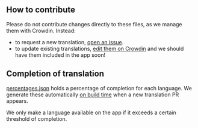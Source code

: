 ## How to contribute

Please do not contribute changes directly to these files, as we manage them with Crowdin. Instead:

- to request a new translation, [open an issue](https://github.com/excalidraw/excalidraw/issues/new/choose).
- to update existing translations, [edit them on Crowdin](https://crowdin.com/translate/excalidraw/10)
  and we should have them included in the app soon!

## Completion of translation

[percentages.json](./percentages.json) holds a percentage of completion for each language. We generate these
automatically [on build time](./../../.github/workflows/locales-coverage.yml) when a new translation PR appears.

We only make a language available on the app if it exceeds a certain threshold of completion.
